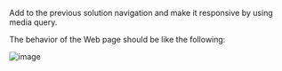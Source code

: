 Add to the previous solution navigation and make it responsive by using media query.

The behavior of the Web page should be like the following:

![image](https://github.com/nsinorov/SoftUniMainPath/assets/45227327/0deb9cd6-e538-4792-b3ab-ca8d258c1dba)

